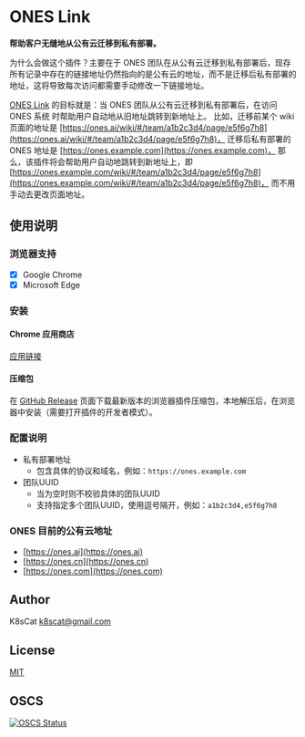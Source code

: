 # ONES Link

**帮助客户无缝地从公有云迁移到私有部署。**

为什么会做这个插件？主要在于 ONES 团队在从公有云迁移到私有部署后，现存所有记录中存在的链接地址仍然指向的是公有云的地址，而不是迁移后私有部署的地址，这将导致每次访问都需要手动修改一下链接地址。

[ONES Link](https://github.com/k8scat/ones-link) 的目标就是：当 ONES 团队从公有云迁移到私有部署后，在访问 ONES 系统
时帮助用户自动地从旧地址跳转到新地址上。
比如，迁移前某个 wiki 页面的地址是 [https://ones.ai/wiki/#/team/a1b2c3d4/page/e5f6g7h8](https://ones.ai/wiki/#/team/a1b2c3d4/page/e5f6g7h8)，
迁移后私有部署的 ONES 地址是 [https://ones.example.com](https://ones.example.com)，
那么，该插件将会帮助用户自动地跳转到新地址上，即 [https://ones.example.com/wiki/#/team/a1b2c3d4/page/e5f6g7h8](https://ones.example.com/wiki/#/team/a1b2c3d4/page/e5f6g7h8)，
而不用手动去更改页面地址。

## 使用说明

### 浏览器支持

- [x] Google Chrome
- [x] Microsoft Edge

### 安装

#### Chrome 应用商店

[应用链接](https://chrome.google.com/webstore/detail/ones-link/khodhfmciemcgodoaklfpaoegloicgpj)

#### 压缩包

在 [GitHub Release](https://github.com/k8scat/ones-link/releases) 页面下载最新版本的浏览器插件压缩包，本地解压后，在浏览器中安装（需要打开插件的开发者模式）。

### 配置说明

- 私有部署地址
  - 包含具体的协议和域名，例如：`https://ones.example.com`
- 团队UUID
  - 当为空时则不校验具体的团队UUID
  - 支持指定多个团队UUID，使用逗号隔开，例如：`a1b2c3d4,e5f6g7h8`

### ONES 目前的公有云地址

- [https://ones.ai](https://ones.ai)
- [https://ones.cn](https://ones.cn)
- [https://ones.com](https://ones.com)

## Author

K8sCat <k8scat@gmail.com>

## License

[MIT](./LICENSE)

## OSCS

[![OSCS Status](https://www.oscs1024.com/platform/badge/k8scat/ones-link.git.svg?size=large)](https://www.murphysec.com/dr/ojcFeUzc6Nh1KTPGWr)
